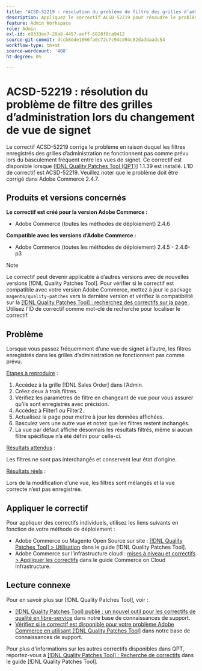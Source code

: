```yaml
---
title: "ACSD-52219 : résolution du problème de filtre des grilles d’administration lors du changement d’affichage des signets"
description: Appliquez le correctif ACSD-52219 pour résoudre le problème Adobe Commerce en raison duquel les filtres enregistrés des grilles d’administration ne fonctionnent pas comme prévu lors du basculement fréquent entre les vues des signets.
feature: Admin Workspace
role: Admin
exl-id: e8333ee7-28a8-4457-aeff-6828f8ca9412
source-git-commit: dccb8dde1666fa0c72c7c94cd94c82daddaadc54
workflow-type: tm+mt
source-wordcount: '408'
ht-degree: 0%

---
```


# ACSD-52219 : résolution du problème de filtre des grilles d’administration lors du changement de vue de signet

Le correctif ACSD-52219 corrige le problème en raison duquel les filtres enregistrés des grilles d’administration ne fonctionnent pas comme prévu lors du basculement fréquent entre les vues de signet. Ce correctif est disponible lorsque [[!DNL Quality Patches Tool (QPT)]](/help/announcements/adobe-commerce-announcements/magento-quality-patches-released-new-tool-to-self-serve-quality-patches.md) 1.1.39 est installé. L’ID de correctif est ACSD-52219. Veuillez noter que le problème doit être corrigé dans Adobe Commerce 2.4.7.

## Produits et versions concernés

**Le correctif est créé pour la version Adobe Commerce :**

* Adobe Commerce (toutes les méthodes de déploiement) 2.4.6

**Compatible avec les versions d’Adobe Commerce :**

* Adobe Commerce (toutes les méthodes de déploiement) 2.4.5 - 2.4.6-p3

>[!NOTE]
>
>Le correctif peut devenir applicable à d’autres versions avec de nouvelles versions [!DNL Quality Patches Tool]. Pour vérifier si le correctif est compatible avec votre version Adobe Commerce, mettez à jour le package `magento/quality-patches` vers la dernière version et vérifiez la compatibilité sur la [[!DNL Quality Patches Tool] : recherchez des correctifs sur la page ](https://experienceleague.adobe.com/tools/commerce-quality-patches/index.html). Utilisez l’ID de correctif comme mot-clé de recherche pour localiser le correctif.

## Problème

Lorsque vous passez fréquemment d’une vue de signet à l’autre, les filtres enregistrés dans les grilles d’administration ne fonctionnent pas comme prévu.

<u>Étapes à reproduire</u> :

1. Accédez à la grille [!DNL Sales Order] dans l’Admin.
1. Créez deux à trois filtres.
1. Vérifiez les paramètres de filtre en changeant de vue pour vous assurer qu’ils sont enregistrés avec précision.
1. Accédez à Filter1 ou Filter2.
1. Actualisez la page pour mettre à jour les données affichées.
1. Basculez vers une autre vue et notez que les filtres restent inchangés.
1. La vue par défaut affiche désormais les résultats filtrés, même si aucun filtre spécifique n’a été défini pour celle-ci.

<u>Résultats attendus</u> :

Les filtres ne sont pas interchangés et conservent leur état d’origine.

<u>Résultats réels</u> :

Lors de la modification d’une vue, les filtres sont mélangés et la vue correcte n’est pas enregistrée.

## Appliquer le correctif

Pour appliquer des correctifs individuels, utilisez les liens suivants en fonction de votre méthode de déploiement :

* Adobe Commerce ou Magento Open Source sur site : [[!DNL Quality Patches Tool] > Utilisation](https://experienceleague.adobe.com/docs/commerce-operations/tools/quality-patches-tool/usage.html) dans le guide [!DNL Quality Patches Tool].
* Adobe Commerce sur l’infrastructure cloud : [mises à niveau et correctifs > Appliquer les correctifs](https://experienceleague.adobe.com/docs/commerce-cloud-service/user-guide/develop/upgrade/apply-patches.html) dans le guide Commerce on Cloud Infrastructure.

## Lecture connexe

Pour en savoir plus sur [!DNL Quality Patches Tool], voir :

* [[!DNL Quality Patches Tool] publié : un nouvel outil pour les correctifs de qualité en libre-service](/help/announcements/adobe-commerce-announcements/magento-quality-patches-released-new-tool-to-self-serve-quality-patches.md) dans notre base de connaissances de support.
* [Vérifiez si le correctif est disponible pour votre problème Adobe Commerce en utilisant  [!DNL Quality Patches Tool]](/help/support-tools/patches-available-in-qpt-tool/check-patch-for-magento-issue-with-magento-quality-patches.md) dans notre base de connaissances de support.

Pour plus d&#39;informations sur les autres correctifs disponibles dans QPT, reportez-vous à [[!DNL Quality Patches Tool] : Recherche de correctifs](https://experienceleague.adobe.com/tools/commerce-quality-patches/index.html) dans le guide [!DNL Quality Patches Tool].
